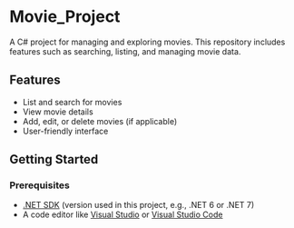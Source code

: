 # Movie_Project

A C# project for managing and exploring movies. This repository includes features such as searching, listing, and managing movie data.

## Features

- List and search for movies
- View movie details
- Add, edit, or delete movies (if applicable)
- User-friendly interface

## Getting Started

### Prerequisites

- [.NET SDK](https://dotnet.microsoft.com/download) (version used in this project, e.g., .NET 6 or .NET 7)
- A code editor like [Visual Studio](https://visualstudio.microsoft.com/) or [Visual Studio Code](https://code.visualstudio.com/)
